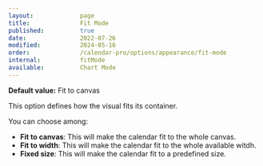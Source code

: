 ```yaml
---
layout:             page
title:              Fit Mode 
published:          true
date:               2022-07-26
modified:           2024-05-16
order:              /calendar-pro/options/appearance/fit-mode
internal:           fitMode
available:          Chart Mode
---
```

**Default value:** Fit to canvas

This option defines how the visual fits its container.

You can choose among:

- **Fit to canvas**: This will make the calendar fit to the whole canvas.
- **Fit to width**: This will make the calendar fit to the whole available witdh.
- **Fixed size**: This will make the calendar fit to a predefined size.
